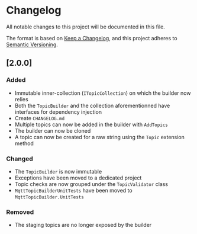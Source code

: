 # Changelog

All notable changes to this project will be documented in this file.

The format is based on [Keep a Changelog](https://keepachangelog.com/en/1.0.0/),
and this project adheres to [Semantic Versioning](https://semver.org/spec/v2.0.0.html).

## [2.0.0]

### Added

- Immutable inner-collection (`ITopicCollection`) on which the builder now
  relies
- Both the `TopicBuilder` and the collection aforementionned have
  interfaces for dependency injection
- Create `CHANGELOG.md`
- Multiple topics can now be added in the builder with `AddTopics`
- The builder can now be cloned
- A topic can now be created for a raw string using the `Topic`
  extension method

### Changed

- The `TopicBuilder` is now immutable
- Exceptions have been moved to a dedicated project
- Topic checks are now grouped under the `TopicValidator` class
- `MqttTopicBuilderUnitTests` have been moved to `MqttTopicBuilder.UnitTests`

### Removed

- The staging topics are no longer exposed by the builder
